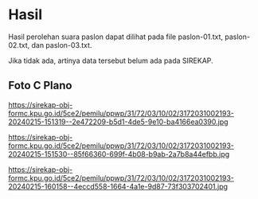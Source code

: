 # Hasil

Hasil perolehan suara paslon dapat dilihat pada file paslon-01.txt, paslon-02.txt, dan paslon-03.txt.

Jika tidak ada, artinya data tersebut belum ada pada SIREKAP.

## Foto C Plano

https://sirekap-obj-formc.kpu.go.id/5ce2/pemilu/ppwp/31/72/03/10/02/3172031002193-20240215-151319--2e472209-b5d1-4de5-9e10-ba4166ea0390.jpg

https://sirekap-obj-formc.kpu.go.id/5ce2/pemilu/ppwp/31/72/03/10/02/3172031002193-20240215-151530--85f66360-699f-4b08-b9ab-2a7b8a44efbb.jpg

https://sirekap-obj-formc.kpu.go.id/5ce2/pemilu/ppwp/31/72/03/10/02/3172031002193-20240215-160158--4eccd558-1664-4a1e-9d87-73f303702401.jpg
